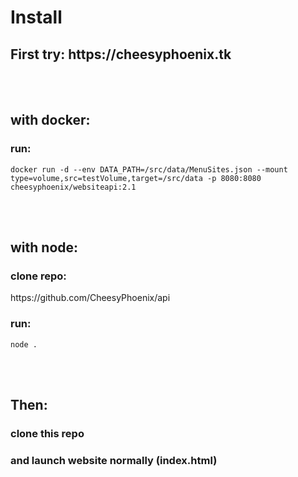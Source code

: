 <h1>Install</h1>
<h2>First try: https://cheesyphoenix.tk</h2>
</br>
</br>
<h2>with docker:</h2>
  <h3>run:</h3> 
    <pre><code>docker run -d --env DATA_PATH=/src/data/MenuSites.json --mount type=volume,src=testVolume,target=/src/data -p 8080:8080 cheesyphoenix/websiteapi:2.1</code></pre>
</br>
</br>
<h2>with node:</h2>
  <h3>clone repo:</h3> https://github.com/CheesyPhoenix/api </br>
  <h3>run:</h3> <pre><code>node .</code></pre>
</br>
</br>
<h2>Then:</h2>
<h3>clone this repo</h3>
<h3>and launch website normally (index.html)</h3>
